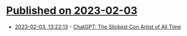 # [Published on 2023-02-03](index.md)

* [2023-02-03, 13:22:13](https://news.ycombinator.com/item?id=34640699) - [ChatGPT: The Slickest Con Artist of All Time](https://tedgioia.substack.com/p/introducing-the-slickest-con-artist)
